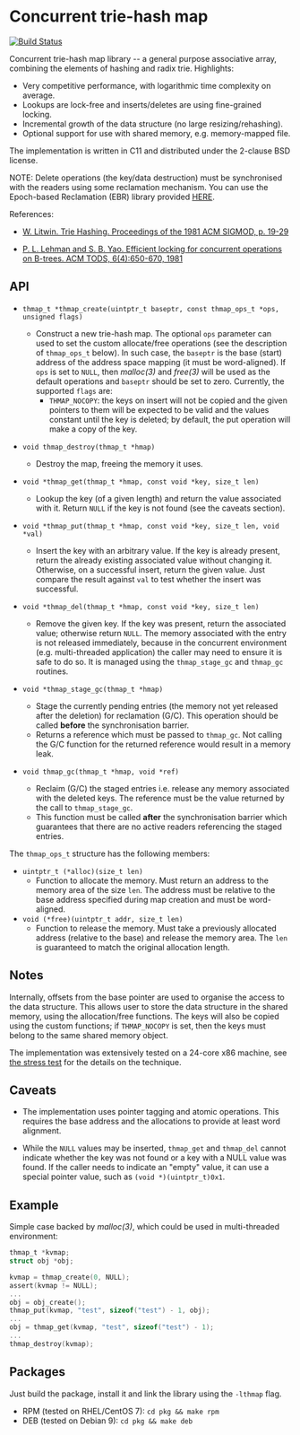 # Concurrent trie-hash map

[![Build Status](https://travis-ci.org/rmind/thmap.svg?branch=master)](https://travis-ci.org/rmind/thmap)

Concurrent trie-hash map library -- a general purpose associative array,
combining the elements of hashing and radix trie.  Highlights:
- Very competitive performance, with logarithmic time complexity on average.
- Lookups are lock-free and inserts/deletes are using fine-grained locking.
- Incremental growth of the data structure (no large resizing/rehashing).
- Optional support for use with shared memory, e.g. memory-mapped file.

The implementation is written in C11 and distributed under the 2-clause
BSD license.

NOTE: Delete operations (the key/data destruction) must be synchronised with
the readers using some reclamation mechanism.  You can use the Epoch-based
Reclamation (EBR) library provided [HERE](https://github.com/rmind/libqsbr).

References:

- [W. Litwin. Trie Hashing. Proceedings of the 1981 ACM SIGMOD, p. 19-29
](https://dl.acm.org/citation.cfm?id=582322)

- [P. L. Lehman and S. B. Yao.
Efficient locking for concurrent operations on B-trees.
ACM TODS, 6(4):650-670, 1981
](https://www.csd.uoc.gr/~hy460/pdf/p650-lehman.pdf)

## API

* `thmap_t *thmap_create(uintptr_t baseptr, const thmap_ops_t *ops, unsigned flags)`
  * Construct a new trie-hash map.  The optional `ops` parameter can
  used to set the custom allocate/free operations (see the description
  of `thmap_ops_t` below).  In such case, the `baseptr` is the base (start)
  address of the address space mapping (it must be word-aligned).  If `ops`
  is set to `NULL`, then _malloc(3)_ and _free(3)_ will be used as the
  default operations and `baseptr` should be
  set to zero.  Currently, the supported `flags` are:
    * `THMAP_NOCOPY`: the keys on insert will not be copied and the given
    pointers to them will be expected to be valid and the values constant
    until the key is deleted; by default, the put operation will make a
    copy of the key.

* `void thmap_destroy(thmap_t *hmap)`
  * Destroy the map, freeing the memory it uses.

* `void *thmap_get(thmap_t *hmap, const void *key, size_t len)`
  * Lookup the key (of a given length) and return the value associated with it.
  Return `NULL` if the key is not found (see the caveats section).

* `void *thmap_put(thmap_t *hmap, const void *key, size_t len, void *val)`
  * Insert the key with an arbitrary value.  If the key is already present,
  return the already existing associated value without changing it.
  Otherwise, on a successful insert, return the given value.  Just compare
  the result against `val` to test whether the insert was successful.

* `void *thmap_del(thmap_t *hmap, const void *key, size_t len)`
  * Remove the given key.  If the key was present, return the associated
  value; otherwise return `NULL`.  The memory associated with the entry is
  not released immediately, because in the concurrent environment (e.g.
  multi-threaded application) the caller may need to ensure it is safe to
  do so.  It is managed using the `thmap_stage_gc` and `thmap_gc` routines.

* `void *thmap_stage_gc(thmap_t *hmap)`
  * Stage the currently pending entries (the memory not yet released after
  the deletion) for reclamation (G/C).  This operation should be called
  **before** the synchronisation barrier.
  * Returns a reference which must be passed to `thmap_gc`.  Not calling the
  G/C function for the returned reference would result in a memory leak.

* `void thmap_gc(thmap_t *hmap, void *ref)`
  * Reclaim (G/C) the staged entries i.e. release any memory associated
  with the deleted keys.  The reference must be the value returned by the
  call to `thmap_stage_gc`.
  * This function must be called **after** the synchronisation barrier which
  guarantees that there are no active readers referencing the staged entries.

The `thmap_ops_t` structure has the following members:
* `uintptr_t (*alloc)(size_t len)`
  * Function to allocate the memory.  Must return an address to the
  memory area of the size `len`.  The address must be relative to the
  base address specified during map creation and must be word-aligned.
* `void (*free)(uintptr_t addr, size_t len)`
  * Function to release the memory.  Must take a previously allocated
  address (relative to the base) and release the memory area.  The `len`
  is guaranteed to match the original allocation length.

## Notes

Internally, offsets from the base pointer are used to organise the access
to the data structure.  This allows user to store the data structure in the
shared memory, using the allocation/free functions.  The keys will also be
copied using the custom functions; if `THMAP_NOCOPY` is set, then the keys
must belong to the same shared memory object.

The implementation was extensively tested on a 24-core x86 machine,
see [the stress test](src/t_stress.c) for the details on the technique.

## Caveats

* The implementation uses pointer tagging and atomic operations.  This
requires the base address and the allocations to provide at least word
alignment.

* While the `NULL` values may be inserted, `thmap_get` and `thmap_del`
cannot indicate whether the key was not found or a key with a NULL value
was found.  If the caller needs to indicate an "empty" value, it can use a
special pointer value, such as `(void *)(uintptr_t)0x1`.

## Example

Simple case backed by _malloc(3)_, which could be used in multi-threaded
environment:
```c
thmap_t *kvmap;
struct obj *obj;

kvmap = thmap_create(0, NULL);
assert(kvmap != NULL);
...
obj = obj_create();
thmap_put(kvmap, "test", sizeof("test") - 1, obj);
...
obj = thmap_get(kvmap, "test", sizeof("test") - 1);
...
thmap_destroy(kvmap);
```

## Packages

Just build the package, install it and link the library using the
`-lthmap` flag.
* RPM (tested on RHEL/CentOS 7): `cd pkg && make rpm`
* DEB (tested on Debian 9): `cd pkg && make deb`

